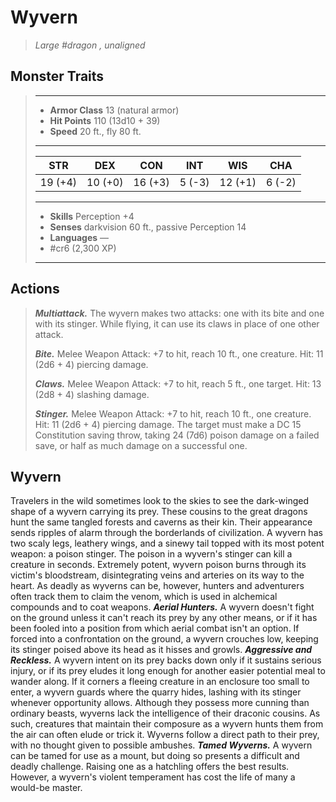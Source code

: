 # Wyvern
>*Large #dragon , unaligned*
## Monster Traits
>___
>- **Armor Class** 13 (natural armor)
>- **Hit Points** 110 (13d10 + 39)
>- **Speed** 20 ft., fly 80 ft.
>___
>|STR|DEX|CON|INT|WIS|CHA|
>|:---:|:---:|:---:|:---:|:---:|:---:|
>|19 (+4)|10 (+0)|16 (+3)|5 (-3)|12 (+1)|6 (-2)|
>___
>- **Skills** Perception +4
>- **Senses** darkvision 60 ft., passive Perception 14
>- **Languages** —
>- #cr6 (2,300 XP)
>___
## Actions
>***Multiattack.*** The wyvern makes two attacks: one with its bite and one with its stinger. While flying, it can use its claws in place of one other attack.  
>
>***Bite.*** Melee Weapon Attack: +7 to hit, reach 10 ft., one creature. Hit: 11 (2d6 + 4) piercing damage.  
>
>***Claws.*** Melee Weapon Attack: +7 to hit, reach 5 ft., one target. Hit: 13 (2d8 + 4) slashing damage.  
>
>***Stinger.*** Melee Weapon Attack: +7 to hit, reach 10 ft., one creature. Hit: 11 (2d6 + 4) piercing damage. The target must make a DC 15 Constitution saving throw, taking 24 (7d6) poison damage on a failed save, or half as much damage on a successful one.
## Wyvern
Travelers in the wild sometimes look to the skies to see the dark-winged shape of a wyvern carrying its prey. These cousins to the great dragons hunt the same tangled forests and caverns as their kin. Their appearance sends ripples of alarm through the borderlands of civilization.
A wyvern has two scaly legs, leathery wings, and a sinewy tail topped with its most potent weapon: a poison stinger. The poison in a wyvern's stinger can kill a creature in seconds. Extremely potent, wyvern poison burns through its victim's bloodstream, disintegrating veins and arteries on its way to the heart. As deadly as wyverns can be, however, hunters and adventurers often track them to claim the venom, which is used in alchemical compounds and to coat weapons.
***Aerial Hunters.*** A wyvern doesn't fight on the ground unless it can't reach its prey by any other means, or if it has been fooled into a position from which aerial combat isn't an option. If forced into a confrontation on the ground, a wyvern crouches low, keeping its stinger poised above its head as it hisses and growls.
***Aggressive and Reckless.*** A wyvern intent on its prey backs down only if it sustains serious injury, or if its prey eludes it long enough for another easier potential meal to wander along. If it corners a fleeing creature in an enclosure too small to enter, a wyvern guards where the quarry hides, lashing with its stinger whenever opportunity allows.
Although they possess more cunning than ordinary beasts, wyverns lack the intelligence of their draconic cousins. As such, creatures that maintain their composure as a wyvern hunts them from the air can often elude or trick it. Wyverns follow a direct path to their prey, with no thought given to possible ambushes.
***Tamed Wyverns.*** A wyvern can be tamed for use as a mount, but doing so presents a difficult and deadly challenge. Raising one as a hatchling offers the best results. However, a wyvern's violent temperament has cost the life of many a would-be master.